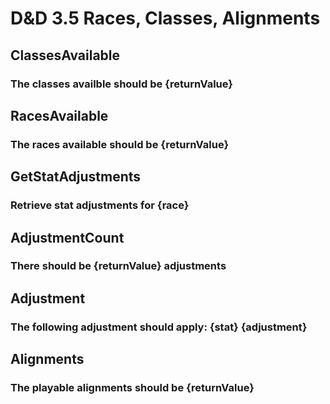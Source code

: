 # D&D 3.5 Races, Classes, Alignments

## ClassesAvailable
### The classes availble should be {returnValue}

## RacesAvailable
### The races available should be {returnValue}

## GetStatAdjustments
### Retrieve stat adjustments for {race}

## AdjustmentCount
### There should be {returnValue} adjustments

## Adjustment
### The following adjustment should apply: {stat} {adjustment}

## Alignments
### The playable alignments should be {returnValue} 
